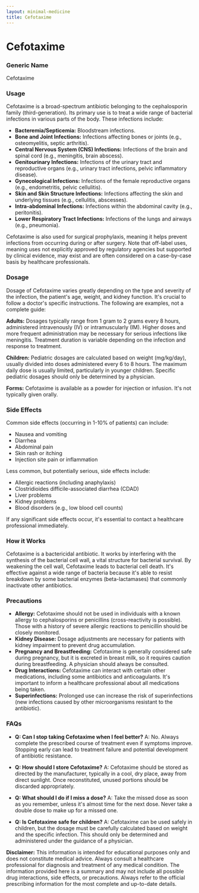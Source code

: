 ```yaml
---
layout: minimal-medicine
title: Cefotaxime
---
```


# Cefotaxime
### Generic Name
Cefotaxime

### Usage

Cefotaxime is a broad-spectrum antibiotic belonging to the cephalosporin family (third-generation).  Its primary use is to treat a wide range of bacterial infections in various parts of the body. These infections include:

* **Bacteremia/Septicemia:** Bloodstream infections.
* **Bone and Joint Infections:** Infections affecting bones or joints (e.g., osteomyelitis, septic arthritis).
* **Central Nervous System (CNS) Infections:** Infections of the brain and spinal cord (e.g., meningitis, brain abscess).
* **Genitourinary Infections:** Infections of the urinary tract and reproductive organs (e.g., urinary tract infections, pelvic inflammatory disease).
* **Gynecological Infections:** Infections of the female reproductive organs (e.g., endometritis, pelvic cellulitis).
* **Skin and Skin Structure Infections:** Infections affecting the skin and underlying tissues (e.g., cellulitis, abscesses).
* **Intra-abdominal Infections:** Infections within the abdominal cavity (e.g., peritonitis).
* **Lower Respiratory Tract Infections:** Infections of the lungs and airways (e.g., pneumonia).

Cefotaxime is also used for surgical prophylaxis, meaning it helps prevent infections from occurring during or after surgery.  Note that off-label uses, meaning uses not explicitly approved by regulatory agencies but supported by clinical evidence, may exist and are often considered on a case-by-case basis by healthcare professionals.


### Dosage

Dosage of Cefotaxime varies greatly depending on the type and severity of the infection, the patient's age, weight, and kidney function. It's crucial to follow a doctor's specific instructions.  The following are examples, not a complete guide:

**Adults:** Dosages typically range from 1 gram to 2 grams every 8 hours, administered intravenously (IV) or intramuscularly (IM).  Higher doses and more frequent administration may be necessary for serious infections like meningitis.  Treatment duration is variable depending on the infection and response to treatment.

**Children:** Pediatric dosages are calculated based on weight (mg/kg/day), usually divided into doses administered every 6 to 8 hours. The maximum daily dose is usually limited, particularly in younger children.   Specific pediatric dosages should only be determined by a physician.

**Forms:** Cefotaxime is available as a powder for injection or infusion.  It's not typically given orally.


### Side Effects

Common side effects (occurring in 1-10% of patients) can include:

* Nausea and vomiting
* Diarrhea
* Abdominal pain
* Skin rash or itching
* Injection site pain or inflammation

Less common, but potentially serious, side effects include:

* Allergic reactions (including anaphylaxis)
* Clostridioides difficile-associated diarrhea (CDAD)
* Liver problems
* Kidney problems
* Blood disorders (e.g., low blood cell counts)

If any significant side effects occur, it's essential to contact a healthcare professional immediately.


### How it Works

Cefotaxime is a bactericidal antibiotic.  It works by interfering with the synthesis of the bacterial cell wall, a vital structure for bacterial survival. By weakening the cell wall, Cefotaxime leads to bacterial cell death.  It's effective against a wide range of bacteria because it's able to resist breakdown by some bacterial enzymes (beta-lactamases) that commonly inactivate other antibiotics.


### Precautions

* **Allergy:** Cefotaxime should not be used in individuals with a known allergy to cephalosporins or penicillins (cross-reactivity is possible).  Those with a history of severe allergic reactions to penicillin should be closely monitored.
* **Kidney Disease:** Dosage adjustments are necessary for patients with kidney impairment to prevent drug accumulation.
* **Pregnancy and Breastfeeding:** Cefotaxime is generally considered safe during pregnancy, but it is excreted in breast milk, so it requires caution during breastfeeding.  A physician should always be consulted.
* **Drug Interactions:**  Cefotaxime can interact with certain other medications, including some antibiotics and anticoagulants. It's important to inform a healthcare professional about all medications being taken.
* **Superinfections:** Prolonged use can increase the risk of superinfections (new infections caused by other microorganisms resistant to the antibiotic).

### FAQs

* **Q: Can I stop taking Cefotaxime when I feel better?**  A: No.  Always complete the prescribed course of treatment even if symptoms improve. Stopping early can lead to treatment failure and potential development of antibiotic resistance.

* **Q: How should I store Cefotaxime?** A: Cefotaxime should be stored as directed by the manufacturer, typically in a cool, dry place, away from direct sunlight.  Once reconstituted, unused portions should be discarded appropriately.

* **Q: What should I do if I miss a dose?** A: Take the missed dose as soon as you remember, unless it's almost time for the next dose.  Never take a double dose to make up for a missed one.

* **Q: Is Cefotaxime safe for children?** A: Cefotaxime can be used safely in children, but the dosage must be carefully calculated based on weight and the specific infection.  This should only be determined and administered under the guidance of a physician.


**Disclaimer:** This information is intended for educational purposes only and does not constitute medical advice.  Always consult a healthcare professional for diagnosis and treatment of any medical condition.  The information provided here is a summary and may not include all possible drug interactions, side effects, or precautions.  Always refer to the official prescribing information for the most complete and up-to-date details.
